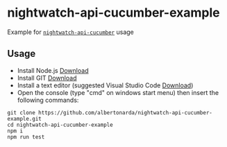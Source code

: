 # nightwatch-api-cucumber-example

Example for [`nightwatch-api-cucumber`](https://github.com/mucsi96/nightwatch-api) usage

## Usage

- Install Node.js [Download](https://nodejs.org/it/download/)
- Install GIT [Download](https://git-scm.com)
- Install a text editor (suggested Visual Studio Code [Download](https://code.visualstudio.com/Download))
- Open the console (type "cmd" on windows start menu) then insert the following commands:

```
git clone https://github.com/albertonarda/nightwatch-api-cucumber-example.git
cd nightwatch-api-cucumber-example
npm i
npm run test
```
